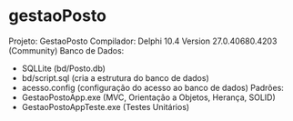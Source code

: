 # gestaoPosto

Projeto: GestaoPosto
Compilador: Delphi 10.4 Version 27.0.40680.4203 (Community)
Banco de Dados: 
- SQLLite (bd/Posto.db)
- bd/script.sql (cria a estrutura do banco de dados)
- acesso.config (configuração do acesso ao banco de dados)
Padrões:
- GestaoPostoApp.exe (MVC, Orientação a Objetos, Herança, SOLID)
- GestaoPostoAppTeste.exe (Testes Unitários)

